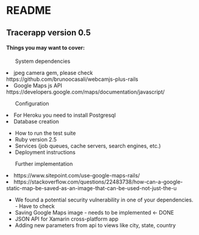 # README

<h2>Tracerapp version 0.5</h2>

<h4>Things you may want to cover:</h4>



<ul>System dependencies</ul>
<li>jpeg camera gem, please check https://github.com/brunoocasali/webcamjs-plus-rails</li>
<li>Google Maps js API</li>
https://developers.google.com/maps/documentation/javascript/
<ul>Configuration</ul>
<li>For Heroku you need to install Postgresql</li>
<li>Database creation</li>


* How to run the test suite
* Ruby version 2.5
* Services (job queues, cache servers, search engines, etc.)
* Deployment instructions

<ul>Further implementation</ul>
<li>https://www.sitepoint.com/use-google-maps-rails/</li>
<li>https://stackoverflow.com/questions/22483738/how-can-a-google-static-map-be-saved-as-an-image-that-can-be-used-not-just-the-u</li>

* We found a potential security vulnerability in one of your dependencies. - Have to check
* Saving Google Maps image - needs to be implemented <- DONE
* JSON API for Xamarin cross-platform app
* Adding new parameters from api to views like city, state, country
